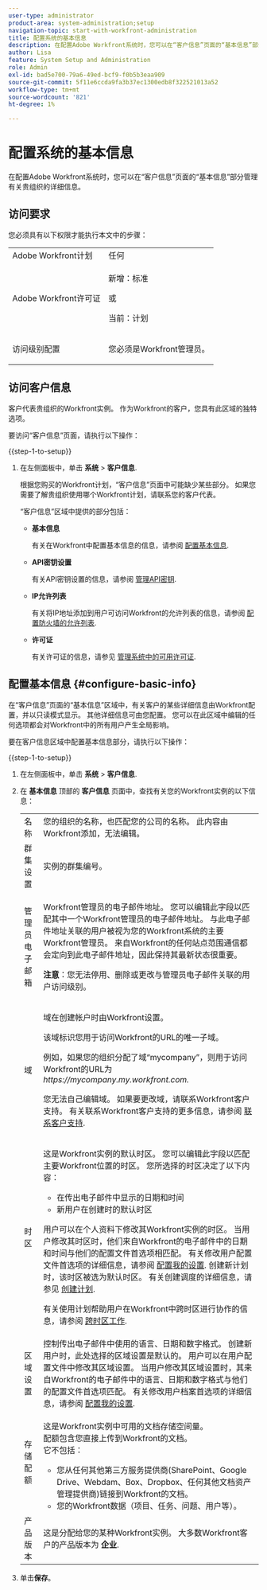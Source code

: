 ```yaml
---
user-type: administrator
product-area: system-administration;setup
navigation-topic: start-with-workfront-administration
title: 配置系统的基本信息
description: 在配置Adobe Workfront系统时，您可以在“客户信息”页面的“基本信息”部分管理有关贵组织的详细信息。
author: Lisa
feature: System Setup and Administration
role: Admin
exl-id: bad5e700-79a6-49ed-bcf9-f0b5b3eaa909
source-git-commit: 5f11e6ccda9fa3b37ec1300edb8f322521013a52
workflow-type: tm+mt
source-wordcount: '821'
ht-degree: 1%

---
```


# 配置系统的基本信息

<!-- Audited: 2/2024 -->

<!--DON'T DELETE, DRAFT OR HIDE THIS ARTICLE. IT IS LINKED TO THE PRODUCT, THROUGH THE CONTEXT SENSITIVE HELP LINKS.</p>-->

在配置Adobe Workfront系统时，您可以在“客户信息”页面的“基本信息”部分管理有关贵组织的详细信息。

## 访问要求

您必须具有以下权限才能执行本文中的步骤：

<table style="table-layout:auto"> <col> 
 <col> 
 <tbody> 
  <tr> 
   <td role="rowheader">Adobe Workfront计划</td> 
   <td>任何</td> 
  </tr> 
  <tr> 
   <td role="rowheader">Adobe Workfront许可证</td> 
   <td>
   <p>新增：标准</p>
   或
   <p>当前：计划</p></td> 
  </tr> 
  <tr> 
   <td role="rowheader">访问级别配置</td> 
   <td> <p>您必须是Workfront管理员。</p></td> 
  </tr> 
 </tbody> 
</table>

## 访问客户信息

客户代表贵组织的Workfront实例。 作为Workfront的客户，您具有此区域的独特选项。

要访问“客户信息”页面，请执行以下操作：

{{step-1-to-setup}}

1. 在左侧面板中，单击 **系统** > **客户信息**.

   根据您购买的Workfront计划，“客户信息”页面中可能缺少某些部分。 如果您需要了解贵组织使用哪个Workfront计划，请联系您的客户代表。

   “客户信息”区域中提供的部分包括：

   * **基本信息**

     有关在Workfront中配置基本信息的信息，请参阅 [配置基本信息](#configure-basic-info).

   * **API密钥设置**

     有关API密钥设置的信息，请参阅 [管理API密钥](../../administration-and-setup/manage-workfront/security/manage-api-keys.md).

   * **IP允许列表**

     有关将IP地址添加到用户可访问Workfront的允许列表的信息，请参阅 [配置防火墙的允许列表](../../administration-and-setup/get-started-wf-administration/configure-your-firewall.md).

   * **许可证**

     有关许可证的信息，请参见 [管理系统中的可用许可证](../../administration-and-setup/get-started-wf-administration/manage-available-licenses-in-your-system.md).

## 配置基本信息 {#configure-basic-info}

在“客户信息”页面的“基本信息”区域中，有关客户的某些详细信息由Workfront配置，并以只读模式显示。 其他详细信息可由您配置。 您可以在此区域中编辑的任何选项都会对Workfront中的所有用户产生全局影响。

要在客户信息区域中配置基本信息部分，请执行以下操作：

{{step-1-to-setup}}

1. 在左侧面板中，单击 **系统** > **客户信息**.

1. 在 **基本信息** 顶部的 **客户信息** 页面中，查找有关您的Workfront实例的以下信息：

   <table style="table-layout:auto"> 
    <col> 
    <col> 
    <tbody> 
     <tr> 
      <td role="rowheader">名称</td> 
      <td>您的组织的名称，也匹配您的公司的名称。 此内容由Workfront添加，无法编辑。</td> 
     </tr> 
     <tr> 
      <td role="rowheader">群集设置 </td> 
      <td>实例的群集编号。</td> 
     </tr> 
     <tr> 
      <td role="rowheader">管理员电子邮箱</td> 
      <td> <p>Workfront管理员的电子邮件地址。 您可以编辑此字段以匹配其中一个Workfront管理员的电子邮件地址。 与此电子邮件地址关联的用户被视为您的Workfront系统的主要Workfront管理员。 来自Workfront的任何站点范围通信都会定向到此电子邮件地址，因此保持其最新状态很重要。</p> <p><b>注意</b>：您无法停用、删除或更改与管理员电子邮件关联的用户访问级别。</p> </td> 
     </tr> 
     <tr> 
      <td role="rowheader">域</td> 
      <td> <p>域在创建帐户时由Workfront设置。</p> <p>该域标识您用于访问Workfront的URL的唯一子域。<p>例如，如果您的组织分配了域“mycompany”，则用于访问Workfront的URL为 <i>https://mycompany.my.workfront.com.</i></p><p>您无法自己编辑域。 如果要更改域，请联系Workfront客户支持。 有关联系Workfront客户支持的更多信息，请参阅 <a href="../../workfront-basics/tips-tricks-and-troubleshooting/contact-customer-support.md" class="MCXref xref">联系客户支持</a>.</p> </td> 
     </tr> 
     <tr> 
      <td role="rowheader">时区</td> 
      <td> <p>这是Workfront实例的默认时区。 您可以编辑此字段以匹配主要Workfront位置的时区。 您所选择的时区决定了以下内容： </p> 
       <ul> 
        <li>在传出电子邮件中显示的日期和时间</li> 
        <li>新用户在创建时的默认时区</li> 
       </ul> <p>用户可以在个人资料下修改其Workfront实例的时区。 当用户修改其时区时，他们来自Workfront的电子邮件中的日期和时间与他们的配置文件首选项相匹配。 有关修改用户配置文件首选项的详细信息，请参阅 <a href="../../workfront-basics/manage-your-account-and-profile/configuring-your-user-profile/configure-my-settings.md" class="MCXref xref">配置我的设置</a>. 创建新计划时，该时区被选为默认时区。 有关创建调度的详细信息，请参见 <a href="../../administration-and-setup/set-up-workfront/configure-timesheets-schedules/create-schedules.md" class="MCXref xref">创建计划</a>.</p> <p>有关使用计划帮助用户在Workfront中跨时区进行协作的信息，请参阅 <a href="../../workfront-basics/tips-tricks-and-troubleshooting/working-across-timezones.md" class="MCXref xref">跨时区工作</a>.</p> </td> 
     </tr> 
     <tr> 
      <td role="rowheader">区域设置</td> 
      <td>控制传出电子邮件中使用的语言、日期和数字格式。 创建新用户时，此处选择的区域设置是默认的。 用户可以在用户配置文件中修改其区域设置。 当用户修改其区域设置时，其来自Workfront的电子邮件中的语言、日期和数字格式与他们的配置文件首选项匹配。 有关修改用户档案首选项的详细信息，请参阅 <a href="../../workfront-basics/manage-your-account-and-profile/configuring-your-user-profile/configure-my-settings.md" class="MCXref xref">配置我的设置</a>.</td> 
     </tr> 
     <tr> 
      <td role="rowheader">存储配额</td> 
      <td> <p>这是Workfront实例中可用的文档存储空间量。<br>配额包含您直接上传到Workfront的文档。<br>它不包括：</p> 
       <ul> 
        <li>您从任何其他第三方服务提供商(SharePoint、Google Drive、Webdam、Box、Dropbox、任何其他文档资产管理提供商)链接到Workfront的文档。</li> 
        <li>您的Workfront数据（项目、任务、问题、用户等）。</li> 
       </ul> </td> 
     </tr> 
     <tr> 
      <td role="rowheader">产品版本</td> 
      <td>这是分配给您的某种Workfront实例。 大多数Workfront客户的产品版本为 <strong>企业</strong>.</td> 
     </tr> 
    </tbody> 
   </table>

1. 单击&#x200B;**保存**。
